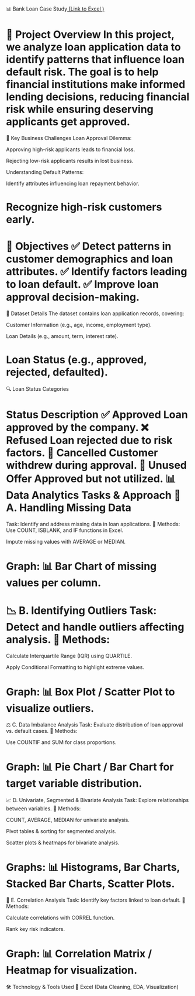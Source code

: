 📊 Bank Loan Case Study[ (Link to Excel )]([url](https://docs.google.com/spreadsheets/d/1s8ENJO1ky-MLubMopT8hMr83fN1gnr-W/edit?usp=sharing&ouid=103428047773693985368&rtpof=true&sd=true))

🏦 Project Overview
In this project, we analyze loan application data to identify patterns that influence loan default risk. The goal is to help financial institutions make informed lending decisions, reducing financial risk while ensuring deserving applicants get approved.
===============================================================================================================================================================================================================================================================================
📌 Key Business Challenges
Loan Approval Dilemma:

Approving high-risk applicants leads to financial loss.

Rejecting low-risk applicants results in lost business.

Understanding Default Patterns:

Identify attributes influencing loan repayment behavior.

Recognize high-risk customers early.
===============================================================================================================================================================================================================================================================================

🎯 Objectives
✅ Detect patterns in customer demographics and loan attributes.
✅ Identify factors leading to loan default.
✅ Improve loan approval decision-making.
===============================================================================================================================================================================================================================================================================

📂 Dataset Details
The dataset contains loan application records, covering:

Customer Information (e.g., age, income, employment type).

Loan Details (e.g., amount, term, interest rate).

Loan Status (e.g., approved, rejected, defaulted).
===============================================================================================================================================================================================================================================================================

🔍 Loan Status Categories

Status	Description
✅ Approved	Loan approved by the company.
❌ Refused	Loan rejected due to risk factors.
🔄 Cancelled	Customer withdrew during approval.
🛑 Unused Offer	Approved but not utilized.
📊 Data Analytics Tasks & Approach
🔎 A. Handling Missing Data
==============================================================================================================================================================================================================================================================================
Task: Identify and address missing data in loan applications.
📌 Methods:
Use COUNT, ISBLANK, and IF functions in Excel.

Impute missing values with AVERAGE or MEDIAN.

Graph: 📊 Bar Chart of missing values per column.
===============================================================================================================================================================================================================================================================================

📉 B. Identifying Outliers
Task: Detect and handle outliers affecting analysis.
📌 Methods:
===============================================================================================================================================================================================================================================================================
Calculate Interquartile Range (IQR) using QUARTILE.

Apply Conditional Formatting to highlight extreme values.

Graph: 📊 Box Plot / Scatter Plot to visualize outliers.
===============================================================================================================================================================================================================================================================================
⚖️ C. Data Imbalance Analysis
Task: Evaluate distribution of loan approval vs. default cases.
📌 Methods:

Use COUNTIF and SUM for class proportions.

Graph: 📊 Pie Chart / Bar Chart for target variable distribution.
===============================================================================================================================================================================================================================================================================
📈 D. Univariate, Segmented & Bivariate Analysis
Task: Explore relationships between variables.
📌 Methods:

COUNT, AVERAGE, MEDIAN for univariate analysis.

Pivot tables & sorting for segmented analysis.

Scatter plots & heatmaps for bivariate analysis.

Graphs: 📊 Histograms, Bar Charts, Stacked Bar Charts, Scatter Plots.
===============================================================================================================================================================================================================================================================================
🔗 E. Correlation Analysis
Task: Identify key factors linked to loan default.
📌 Methods:

Calculate correlations with CORREL function.

Rank key risk indicators.

Graph: 📊 Correlation Matrix / Heatmap for visualization.
===============================================================================================================================================================================================================================================================================
🛠️ Technology & Tools Used
🔹 Excel (Data Cleaning, EDA, Visualization)

